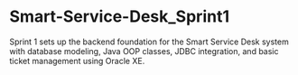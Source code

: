 # Smart-Service-Desk_Sprint1
 Sprint 1 sets up the backend foundation for the Smart Service Desk system with database modeling, Java OOP classes, JDBC integration, and basic ticket management using Oracle XE.
